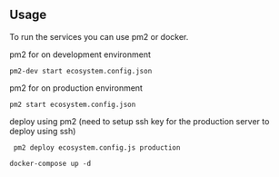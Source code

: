 ## Usage
To run the services you can use pm2 or docker.

pm2 for on development environment 
```
pm2-dev start ecosystem.config.json
```

pm2 for on production environment 
```
pm2 start ecosystem.config.json
```

deploy using pm2 (need to setup ssh key for the production server to deploy using ssh)
```
 pm2 deploy ecosystem.config.js production
```

```
docker-compose up -d
```